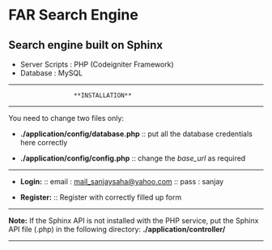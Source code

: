 # FAR Search Engine

## Search engine built on Sphinx

* Server Scripts : PHP (Codeigniter Framework)
* Database       : MySQL


___
                      **INSTALLATION**
___

You need to change two files only:
* **./application/config/database.php**
	:: put all the database credentials here correctly

* **./application/config/config.php**
	:: change the *base_url* as required

___

* **Login:**
	:: email : mail_sanjaysaha@yahoo.com
	:: pass  : sanjay

* **Register:**
	:: Register with correctly filled up form

___

**Note:** If the Sphinx API is not installed with the PHP service, 
put the Sphinx API file (.php) in the following directory:
**./application/controller/**

___


